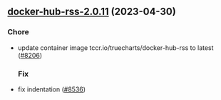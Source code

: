 

## [docker-hub-rss-2.0.11](https://github.com/succelle/charts/compare/docker-hub-rss-2.0.10...docker-hub-rss-2.0.11) (2023-04-30)

### Chore

- update container image tccr.io/truecharts/docker-hub-rss to latest ([#8206](https://github.com/succelle/charts/issues/8206))
  
  ### Fix

- fix indentation ([#8536](https://github.com/succelle/charts/issues/8536))
  
  